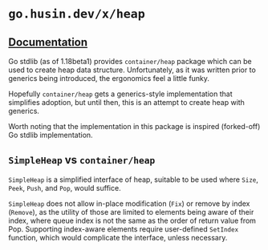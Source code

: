 # `go.husin.dev/x/heap`

## [Documentation](https://pkg.go.dev/go.husin.dev/x/heap)

Go stdlib (as of 1.18beta1) provides `container/heap` package which can be used to create heap data structure.
Unfortunately, as it was written prior to generics being introduced, the ergonomics feel a little funky.

Hopefully `container/heap` gets a generics-style implementation that simplifies adoption, but until then, this is an attempt to create heap with generics.

Worth noting that the implementation in this package is inspired (forked-off) Go stdlib implementation.


## `SimpleHeap` vs `container/heap`

`SimpleHeap` is a simplified interface of heap, suitable to be used where `Size`, `Peek`, `Push`, and `Pop`, would suffice.

`SimpleHeap` does not allow in-place modification (`Fix`) or remove by index (`Remove`), as the utility of those are limited to elements being aware of their index, where queue index is not the same as the order of return value from Pop.
Supporting index-aware elements require user-defined `SetIndex` function, which would complicate the interface, unless necessary.
